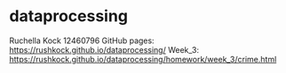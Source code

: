 # dataprocessing
Ruchella Kock
12460796
GitHub pages:  https://rushkock.github.io/dataprocessing/
Week_3: https://rushkock.github.io/dataprocessing/homework/week_3/crime.html

